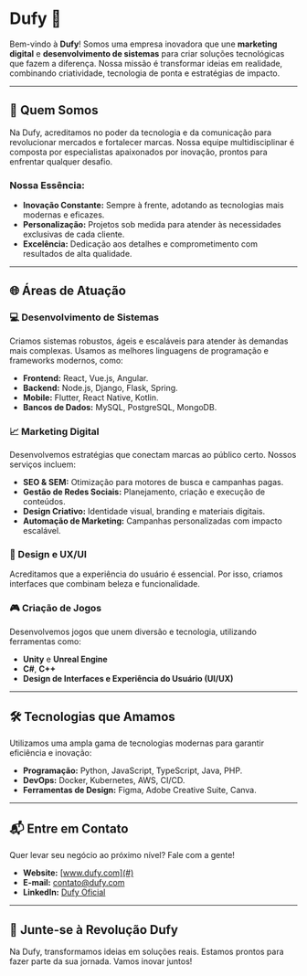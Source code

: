 # Dufy 🚀

Bem-vindo à **Dufy**! Somos uma empresa inovadora que une **marketing digital** e **desenvolvimento de sistemas** para criar soluções tecnológicas que fazem a diferença. Nossa missão é transformar ideias em realidade, combinando criatividade, tecnologia de ponta e estratégias de impacto.

---

## 🌟 Quem Somos

Na Dufy, acreditamos no poder da tecnologia e da comunicação para revolucionar mercados e fortalecer marcas. Nossa equipe multidisciplinar é composta por especialistas apaixonados por inovação, prontos para enfrentar qualquer desafio.

### Nossa Essência:
- **Inovação Constante:** Sempre à frente, adotando as tecnologias mais modernas e eficazes.
- **Personalização:** Projetos sob medida para atender às necessidades exclusivas de cada cliente.
- **Excelência:** Dedicação aos detalhes e comprometimento com resultados de alta qualidade.

---

## 🌐 Áreas de Atuação

### 💻 Desenvolvimento de Sistemas
Criamos sistemas robustos, ágeis e escaláveis para atender às demandas mais complexas. Usamos as melhores linguagens de programação e frameworks modernos, como:
- **Frontend:** React, Vue.js, Angular.
- **Backend:** Node.js, Django, Flask, Spring.
- **Mobile:** Flutter, React Native, Kotlin.
- **Bancos de Dados:** MySQL, PostgreSQL, MongoDB.

### 📈 Marketing Digital
Desenvolvemos estratégias que conectam marcas ao público certo. Nossos serviços incluem:
- **SEO & SEM:** Otimização para motores de busca e campanhas pagas.
- **Gestão de Redes Sociais:** Planejamento, criação e execução de conteúdos.
- **Design Criativo:** Identidade visual, branding e materiais digitais.
- **Automação de Marketing:** Campanhas personalizadas com impacto escalável.

### 🎨 Design e UX/UI
Acreditamos que a experiência do usuário é essencial. Por isso, criamos interfaces que combinam beleza e funcionalidade.

### 🎮 Criação de Jogos
Desenvolvemos jogos que unem diversão e tecnologia, utilizando ferramentas como:
- **Unity** e **Unreal Engine**
- **C#**, **C++**
- **Design de Interfaces e Experiência do Usuário (UI/UX)**

---

## 🛠️ Tecnologias que Amamos

Utilizamos uma ampla gama de tecnologias modernas para garantir eficiência e inovação:
- **Programação:** Python, JavaScript, TypeScript, Java, PHP.
- **DevOps:** Docker, Kubernetes, AWS, CI/CD.
- **Ferramentas de Design:** Figma, Adobe Creative Suite, Canva.

---

## 📬 Entre em Contato

Quer levar seu negócio ao próximo nível? Fale com a gente!
- **Website:** [www.dufy.com](#)
- **E-mail:** contato@dufy.com
- **LinkedIn:** [Dufy Oficial](#)

---

## 🌟 Junte-se à Revolução Dufy
Na Dufy, transformamos ideias em soluções reais. Estamos prontos para fazer parte da sua jornada. Vamos inovar juntos!

